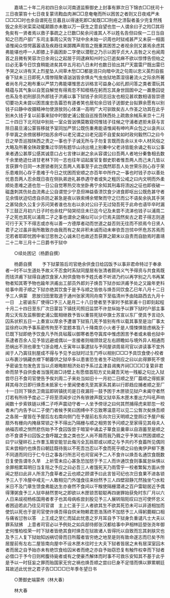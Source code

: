 <!-- { "loadSidebar": true } -->
　　嘉靖二十年二月初四日余以河南道监察御史上封事有罪次日下锦衣□□抚司十三日夜蒙笞十七日夜复蒙讯鞫血肉淋□□息奄奄而所以困苦之者则又日夜戒严未□□□□时也余自谓死在旦暮且以得速死即□矣既□□刑疮之溃裂者虽少完复然残毁之余形状栾栾动辄颠踬亦未敢以万一获生之意自望也忽一人谓余曰子之险□其将免矣有一贤者焉以救子事疏之上巳数□矣余问谁其人不以姓名告但曰俟一二日当自知之巳而户部广东司主事周公天佐下狱中余未始一识周也时狱戒甚严又未获一相面语惟闻众惊愕嚣嚣语及疾趋往来踯躅声周笞之既重其困苦之者视余则又甚焉余虑其弗能堪也呼一人即膝上手画困卦二字使以潜慰之乃示以困亨贞大人吉咎之义也闻周首之且微有笑容次日余询公之起居于同逮麻知州时公巳逝矣麻不欲以惊悸告但绐之曰必无事今日饮食稍能进矣其卒五月初八日未时也数日验出其尸天震雷尸既出雷巳予哭之以诗有天上烈星坠人间草木愁□□都是泪只向暗中流之句周以忠义英烈自振奋下狱未三日即死人情惨阻聚语汹汹皆余惧炎气虫虫狱地蒸湿徂暑流火之际余所著者尚冬月之袍布重以严禁力弗能堪惟思古训格言可益身心如孔颜问答之类者潜玩其精蕴与其气象以自宽自解觉有得焉忽不知桎梏在躬而忘其身世囹圄中之一羸惫囚徒也系及冬初刑部员外郎钱子洪甫以事下狱钱子余同志旧友也相见甚欢数相语皆崇德切要功夫未尝以困苦废忠告葢恐有道者笑也居旬余日钱子送御史台拟罪余愿有以别钱子曰静中收摄精神勿使游放则心体湛一高明广大可驯致矣古人作圣之功其在此乎别未久钱子复以前事来狱中时御史浦公鋐自巡按吾陕西处上疏救余械系来京十二月二十四日下北司狱中别处一室众皆汹惧莫敢窥伺惟钱子往候之守浦者遮拒未获与言除日晨旦浦公蒙笞移就予室同加严禁公既伤重弗能语惟闻有呻吟声众包之以衾共以手举寘之余傍居移时始苏余呼以老兄谓之曰老兄固不自爱矣如时政何毅然□之曰今日之举吾巡按陕西之责之一事也于子诚无所与子勿复言既而告余以关中人材风俗之大略及所著全陕政要集过华阴有题华山诗出境上别秦中父老诗皆能余诵之有以公事来者遇公甚厚公感其诚意口占七言律以谢之余从容谓公曰吾两人者地分秦鲁相去数千余里绝迹仕进甘老林下同一志也往年诏起废官复御史职者惟吾两人而己未几皆以言获罪今日同一木匣锁者则又吾两人焉事至于此岂偶然耶吾人处世荣乐则心存于荣乐患难则心存于患难于今日之忧困而安顺之亦百年中所作之一事也时钱子亦以善处忧患吾两人忍余既日夜在侧执弟逊礼甚恭遇守者或失之粗厉公戒之曰内文明而外柔顺处患难之道也忽一日公自觉寒热交攻坐卧弗宁余知其刑毒将溃凶之征也即夜破一磁盏刺其伤处血流弗止公自谓觉少宁息但神益昏溃饮食少进食即呕出公既危甚守者见余情状迫切虑自杀防之甚急是夜以铁索缚余臂聚而守之巳而公不语矣余执其手哭之甚恸良久公复少苏问哭者谁也左右以余对公曰子无过恸吾死于此命也语毕卒时漏下三鼓正月初六日子时也余枕尸恸哭彻旦未巳迄今记及未尝不流涕也钱子以浦周二子之死也其死以浦周二子之事也谓余之痛似可以少巳焉夫固然矣古之君子得志则道可行于天下不得志或亦有以善一方德厚者动而世道之益否则无往而不损焉今日贤人君子之过虽非我所敢致亦由我而有之矣非积未诚而动未审欤吾岂怵中怀危苏苏焉而沱若者耶即忧困中省愆思咎之心诚未巳也故述吾获罪之颠末以自责而自励焉时嘉靖二十二年三月十二日爵书于狱中 

　　○续处困记（杨爵自撰） 

　　杨爵自撰 
　　予下狱蒙笞后司官绝余供食日给囚饭予以事非君命特过于奉承者一时不以生道处予故义不忍食时系狱同屋居有张清者颇尚义气予得资与共食焉既而钱洪甫下狱得自通饮食家人附供食物书予姓氏者不听进乃约以再字别之凡书再某物者知其寄予物也踰年洪甫出工部员外郎刘子焕吾下狱亦如洪甫予处之又踰年吏科给事中周子顺之下狱亦绝其饮食于是予与顺之皆依与焕吾同饮食乙巳年八月十二日予三人俱蒙　恩放归田里取道于通州张家湾同舟南下至临清州予由陆路西去九月十一日　上密谕东厂使得□予三人是月二十八日使者至予家时予抵家甫十日即刻起程十月二十四日至东厂次日蒙旨下镇抚司照旧监禁不许怠纵始予以罪下狱时户部主事周公天佐及监察御史浦公鋐相继救予皆以重笞死狱中旗士苏宣以东厂使具予言动久囚系状积五日一上奏宣以厚余予遭谮下狱笞几死予皆别有传以载其事至是治厂事太监徐府以拘予事系密传拘至不宜题本笞八十降南京小火者于是人情悚惧皆虑祸及于巳既下狱即绝予饮食凡予所具毡履以御寒者悉夺寘库中惟虑困苦予者或未极也狱中系逮者百余人见予皆远避或偶以一言接者则缩颈敛足左右顾瞻如与境外异人相通而恐祸出不测也章生勺浙会稽人壬寅年以事逮狱与予同屋讲周易司官以讲读事不宜外闻于人乃寘往别屋成不得与予见予出狱时过生门呼以相别□□□予具饮食使小校者以布裹沙锅藏衣襟下朝暮供之狱卒多以患害恐生者生不动则应之曰以此得罪死不恨予密谕生勿发危言当以贞艰晦默相济处初予系过孟津县谒夷齐祠□□□□复絷非君命而禁予自供食者当饿死故□诗壁上有愿借首阳方丈处藏吾天地一残躯之句比入狱尝尽日不食司官使告予俟刘周二子来处当如旧十一月初二日顺之至厂葢顺之得抵家拜其母次日即行焕吾未抵家七十里闻使者先至其家系其弟以行即趋应捕者顺之至厂十一日同下锦衣卫南监即转镇抚司是日夜漏将一鼓予困于木匣锁见狱户未阖守者然灯若有所待予度必二子将至须闻步过外有铁镣声既又狱卒系木匣木羣出力呌吼声响闻数十步索铁链以缚二子呼声震动守者一人坐予傍讶之曰何其然捕得虎来耶忽一校者未门内告予以二子使门者候予笑曰困缚中不忘致寒温意可以见二公胷次矣焕吾顺之各居一屋皆在予屋后左右南向侧门在予屋前右东向次日天明顺之登厕过予屋户板扇外有栅向内掩昼常锁之予不得出乃隔栅与顺之相劳苦予问顺之至家得见其母夫人纳福否顺之恻然悲伤始予不食囚饭尝于暗室中诵孟子箪食豆羹章以自涵蓄至是顺之亦不食谓予曰囚饭之食呼蹴之食之类也乞人尚不屑而我乃屑之乎予笑以然困谓顺之曰宁以璧碎石上作羣玉屑安能甘此侮污全瓦砾耶或以顺之与予共约不食葢所见偶同实未尝相约也焕吾曰朝廷既待我以不死吾岂忍以不食而死乎顺之曰伯夷伊尹柳下惠不同道而同归于仁今日之事各行所志可也司官闻予二人不食许以焕吾名通饮食既数日复使告谓冬久旱　上祈雪未应心甚急恐加怒于予三人而许通饮食则事属怠纵惧以余罪相累耳明日当复阻之予应之曰必吾三人者饿死天乃雨雪乎一校者繁髯方面从傍闻之怒曰此非人所言乃食草者之云也顺之顾谓予曰此言皆可纪也次日食果不进各锁予三人于冷屋中戒无一人敢相见门外馌食往来纷然予三人四壁寂静兀然独坐勺水粒米日不及门章生馈食弗能达生亦奋然不食间以干糇使隔栅潜递之百户雷聪居近予偶得薄粥食予三人狱卒赫然詈叱之即欲以木匣锁苦聪聪再四谢罪始获免时东厂月以六人日来觇视杨栋国用者孝子也其母病栋尝刲股见予三人展转阻阨叹曰岂可使怀忠义者困迫若此乃往见司官谓　主上仁圣于三人者欲其生不欲其死恐未可以非道相加而使饥以死也于是司官使许焕吾得自供米物赖君恩浩荡终不加怒予三人得躬爨糊口相与痛省愆咎以答　上王成之至仁而延此忧患之岁月耳自予下狱身负重谴凡士大夫以罪系狱拂　上意者司官必以予例处之如兵部侍郎张汉都给事中尹相林廷壆张尧年御史何惟柏桂荣一时下狱者皆绝其食时焕吾在狱故诸人皆得托以自致而忘其剥肤灾也及予三人复下狱始知凶祸切骨而日所履者皆穷绝之地至是则有致命遂志而巳矣予所居屋前有左右二屋皆南向屋中不设木匣木往时士大夫下狱者皆居之未有居深室囚木者而居之自予始亦未有绝饮食给囚米者而绝之亦自予始窃恐复有触忤权幸而下狱者必借口于予今日则枵腹待毙者或有之使豪杰解体而时事不可救乐安知其不基于此乎是予以一时狂妄之罪而贻国家无穷之祸也焕吾顺之尝曰巳身不足惜而惧以罪累朝廷耳故述此忧世之君子告□□□□巳年季冬望日书 

　　○萧御史端蒙传（林大春） 

　　林大春 
